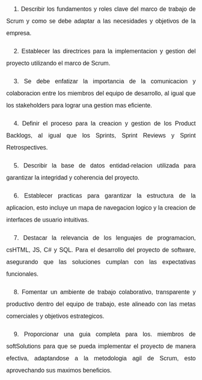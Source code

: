 <p style="text-indent:20px; line-height:2; font-family: Arial, sans-serif; font-size: 12pt; text-align: justify;">
1. Describir los fundamentos y roles clave del marco de trabajo de Scrum y como se debe adaptar a las necesidades y objetivos de la empresa.

<p style="text-indent:20px; line-height:2; font-family: Arial, sans-serif; font-size: 12pt; text-align: justify;">
2. Establecer las directrices para la implementacion y gestion del proyecto utilizando el marco de Scrum. 

<p style="text-indent:20px; line-height:2; font-family: Arial, sans-serif; font-size: 12pt; text-align: justify;">
3. Se debe enfatizar la importancia de la comunicacion y colaboracion entre los miembros del equipo de desarrollo, al igual que los stakeholders para lograr una gestion mas eficiente. 

<p style="text-indent:20px; line-height:2; font-family: Arial, sans-serif; font-size: 12pt; text-align: justify;">
 4. Definir el proceso para la creacion y gestion de los Product Backlogs, al igual que los Sprints, Sprint Reviews y Sprint Retrospectives. 

<p style="text-indent:20px; line-height:2; font-family: Arial, sans-serif; font-size: 12pt; text-align: justify;">
5. Describir la base de datos entidad-relacion utilizada para garantizar la integridad y coherencia del proyecto. 

<p style="text-indent:20px; line-height:2; font-family: Arial, sans-serif; font-size: 12pt; text-align: justify;">
6. Establecer practicas para garantizar la estructura de la aplicacion, esto incluye un mapa de navegacion logico y la creacion de interfaces de usuario intuitivas. 

<p style="text-indent:20px; line-height:2; font-family: Arial, sans-serif; font-size: 12pt; text-align: justify;">
7. Destacar la relevancia de los lenguajes de programacion, csHTML, JS, C# y SQL. Para el desarrollo del proyecto de software, asegurando que las soluciones cumplan con las expectativas funcionales. 

<p style="text-indent:20px; line-height:2; font-family: Arial, sans-serif; font-size: 12pt; text-align: justify;">
8. Fomentar un ambiente de trabajo colaborativo, transparente y productivo dentro del equipo de trabajo, este alineado con las metas comerciales y objetivos estrategicos. 

<p style="text-indent:20px; line-height:2; font-family: Arial, sans-serif; font-size: 12pt; text-align: justify;">
9. Proporcionar una guia completa para los. miembros de softSolutions para que se pueda implementar el proyecto de manera efectiva, adaptandose a la metodologia agil de Scrum, esto aprovechando sus maximos beneficios. 
